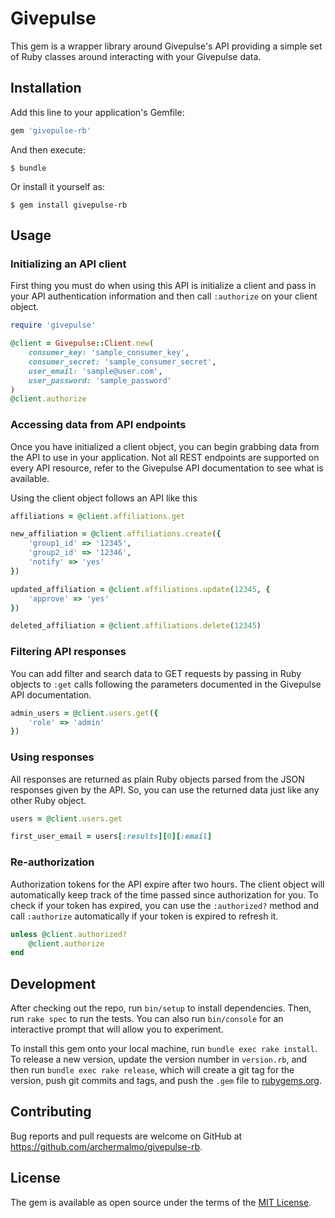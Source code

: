 # Givepulse

This gem is a wrapper library around Givepulse's API providing a simple set of Ruby classes around interacting with your Givepulse data.

## Installation

Add this line to your application's Gemfile:

```ruby
gem 'givepulse-rb'
```

And then execute:

    $ bundle

Or install it yourself as:

    $ gem install givepulse-rb

## Usage

### Initializing an API client

First thing you must do when using this API is initialize a client and pass in your API authentication information and then call `:authorize` on your client object.

```ruby
require 'givepulse'

@client = Givepulse::Client.new(
    consumer_key: 'sample_consumer_key',
    consumer_secret: 'sample_consumer_secret',
    user_email: 'sample@user.com',
    user_password: 'sample_password'
)
@client.authorize
```

### Accessing data from API endpoints

Once you have initialized a client object, you can begin grabbing data from the API to use in your application. Not all REST endpoints are supported on every API resource, refer to the Givepulse API documentation to see what is available.

Using the client object follows an API like this

```ruby
affiliations = @client.affiliations.get

new_affiliation = @client.affiliations.create({
    'group1_id' => '12345',
    'group2_id' => '12346',
    'notify' => 'yes'
})

updated_affiliation = @client.affiliations.update(12345, {
    'approve' => 'yes'
})

deleted_affiliation = @client.affiliations.delete(12345)
```

### Filtering API responses

You can add filter and search data to GET requests by passing in Ruby objects to `:get` calls following the parameters documented in the Givepulse API documentation.

```ruby
admin_users = @client.users.get({
    'role' => 'admin'
})
```

### Using responses

All responses are returned as plain Ruby objects parsed from the JSON responses given by the API. So, you can use the returned data just like any other Ruby object.

```ruby
users = @client.users.get

first_user_email = users[:results][0][:email]
```

### Re-authorization

Authorization tokens for the API expire after two hours. The client object will automatically keep track of the time passed since authorization for you. To check if your token has expired, you can use the `:authorized?` method and call `:authorize` automatically if your token is expired to refresh it.

```ruby
unless @client.authorized?
    @client.authorize
end
```

## Development

After checking out the repo, run `bin/setup` to install dependencies. Then, run `rake spec` to run the tests. You can also run `bin/console` for an interactive prompt that will allow you to experiment.

To install this gem onto your local machine, run `bundle exec rake install`. To release a new version, update the version number in `version.rb`, and then run `bundle exec rake release`, which will create a git tag for the version, push git commits and tags, and push the `.gem` file to [rubygems.org](https://rubygems.org).

## Contributing

Bug reports and pull requests are welcome on GitHub at https://github.com/archermalmo/givepulse-rb.

## License

The gem is available as open source under the terms of the [MIT License](http://opensource.org/licenses/MIT).
